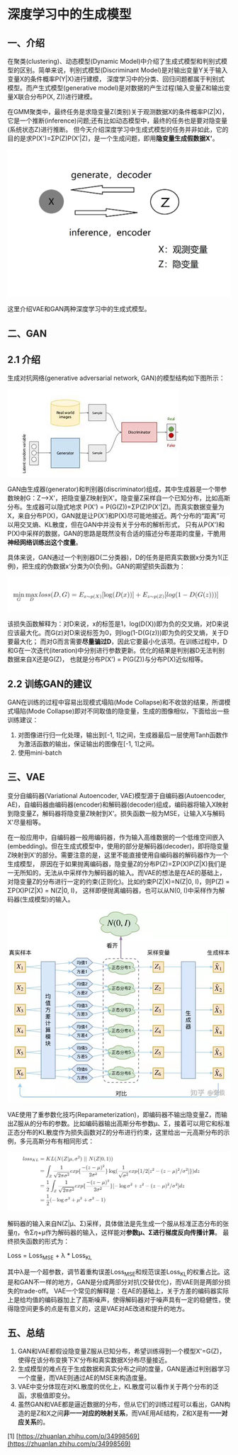 # 深度学习中的生成模型
## 一、介绍
在聚类(clustering)、动态模型(Dynamic Model)中介绍了生成式模型和判别式模型的区别。简单来说，判别式模型(Discriminant Model)是对输出变量Y关于输入变量X的条件概率P(Y|X)进行建模，
深度学习中的分类、回归问题都属于判别式模型。而产生式模型(generative model)是对数据的产生过程(输入变量Z和输出变量X联合分布P(X, Z))进行建模。

在GMM聚类中，最终任务是求隐变量Z(类别)关于观测数据X的条件概率P(Z|X)，它是一个推断(inference)问题;还有比如动态模型中，最终的任务也是要对隐变量(系统状态Z)进行推断。
但今天介绍深度学习中生成式模型的任务并非如此，它的目的是求P(X')=ΣP(Z)P(X’|Z)，是一个生成问题，即用**隐变量生成假数据X'**。

![generate-inference-problem](resources/generate_inference.png)

这里介绍VAE和GAN两种深度学习中的生成式模型。

## 二、GAN
## 2.1 介绍
生成对抗网络(generative adversarial network, GAN)的模型结构如下图所示：

![GAN-structure](resources/GAN/GAN_structure.jfif)

GAN由生成器(generator)和判别器(discriminator)组成，其中生成器是一个带参数映射G：Z-->X'，把隐变量Z映射到X'。隐变量Z采样自一个已知分布，比如高斯分布。生成器可以隐式地求
P(X') = P(G(Z))=ΣP(Z)P(X'|Z)。而真实数据变量为X，来自分布P(X)，GAN就是让P(X')和P(X)尽可能地接近。两个分布的“距离”可以用交叉熵、KL散度，但在GAN中并没有关于分布的解析形式，
只有从P(X')和P(X)中采样的数据，GAN的思路是既然没有合适的描述分布差距的度量，干脆用**神经网络训练出这个度量**。

具体来说，GAN通过一个判别器D(二分类器)，D的任务是把真实数据x分类为1(正例)，把生成的伪数据x‘分类为0(负例)。GAN的期望损失函数为：

![GAN-loss-function](resources/GAN/GAN_loss.png)

该损失函数解释为：对D来说，x的标签是1，log(D(X))即为负的交叉熵，对D来说应该最大化。而G(z)对D来说标签为0，则log(1-D(G(z)))即为负的交叉熵，关于D要最大化；
而对G而言需要**尽量骗过D**，因此它要最小化该项。在训练过程中，D和G在一次迭代(iteration)中分别进行参数更新。优化的结果是判别器D无法判别数据来自X还是G(Z)，
也就是分布P(X') = P(G(Z))与分布P(X)近似相等。

## 2.2 训练GAN的建议
GAN在训练的过程中容易出现模式塌陷(Mode Collapse)和不收敛的结果，所谓模式塌陷(Mode Collapse)即对不同取值的隐变量，生成的图像相似，下面给出一些训练建议：
1. 对图像进行归一化处理，输出到[-1, 1]之间，生成器最后一层使用Tanh函数作为激活函数的输出，保证输出的图像在[-1, 1]之间。
2. 使用mini-batch 

## 三、VAE
变分自编码器(Variational Autoencoder, VAE)模型源于自编码器(Autoencoder, AE)，自编码器由编码器(encoder)和解码器(decoder)组成，编码器将输入X映射到隐变量Z，解码器将隐变量Z映射到X'。损失函数一般为MSE，让输入X与解码X'尽量相等。

在一般应用中，自编码器一般用编码器，作为输入高维数据的一个低维空间嵌入(embedding)。但在生成式模型中，使用的部分是解码器(decoder)，即将隐变量Z映射到X'的部分。需要注意的是，这里不能直接使用自编码器的解码器作为一个生成模型，
原因在于如果抛离编码器，隐变量Z的分布P(Z)=ΣP(X)P(Z|X)我们是一无所知的，无法从中采样作为解码器的输入。而VAE的想法是在AE的基础上，对隐变量Z的分布进行一定的约束(正则化)。比如约束P(Z|X)=N(Z|0, I)，则P(Z) = ΣP(X)P(Z|X) = N(Z|0, I)，
这样即便抛离编码器，也可以从N(0, I)中采样作为解码器(生成模型)的输入。

![VAE-structure](resources/VAE/VAE_structure.jpg)

VAE使用了重参数化技巧(Reparameterization)，即编码器不输出隐变量Z，而输出Z服从的分布的参数。比如编码器输出高斯分布参数μ、Σ，接着可以用它和标准正态分布的KL散度作为损失函数对Z的分布进行约束，这里给出一元高斯分布的示例，多元高斯分布有相同形式：

![VAE-KL-loss](resources/VAE/VAE_kl_loss.png)

解码器的输入来自N(Z|μ、Σ)采样，具体做法是先生成一个服从标准正态分布的张量*η*，令Σ*η*+μ作为解码器的输入，这样能对**参数μ、Σ进行梯度反向传播计算**。
最终损失函数的形式为： 

Loss = Loss<sub>MSE</sub> + λ * Loss<sub>KL</sub>

其中λ是一个超参数，调节着重构误差Loss<sub>MSE</sub>和规范误差Loss<sub>KL</sub>的权重占比。这是和GAN不一样的地方，GAN是分成两部分对抗(交替优化)，而VAE则是两部分损失的trade-off。
VAE一个常见的解释是：在AE的基础上，关于方差的编码器实际上是给均值的编码器加上了高斯噪声，使得解码器对于噪声具有一定的稳健性，使得隐空间更多的点是有意义的，这是VAE对AE改进和提升的地方。

## 五、总结

1. GAN和VAE都假设隐变量Z服从已知分布，希望训练得到一个模型X'=G(Z)，使得在该分布变换下X'分布和真实数据X分布尽量接近。
2. 生成模型的难点在于生成数据和真实分布之间的度量，GAN是通过判别器学习一个度量，而VAE则通过AE的MSE来构造度量。
3. VAE中变分体现在对KL散度的优化上，KL散度可以看作关于两个分布的泛函，求极值即变分。
4. 虽然GAN和VAE都是逼近数据的分布，但从它们的训练过程可以看出，GAN构造的是Z和X之间**非一一对应的映射关系**，而VAE用AE结构，Z和X是有**一一对应关系**的。

[1] [https://zhuanlan.zhihu.com/p/34998569](https://zhuanlan.zhihu.com/p/34998569)